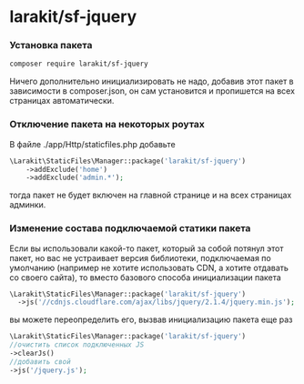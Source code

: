 # larakit/sf-jquery

### Установка пакета 
~~~bash
composer require larakit/sf-jquery
~~~
Ничего дополнительно инициализировать не надо, добавив этот пакет в зависимости в composer.json, он сам установится и пропишется на всех страницах автоматически.

### Отключение пакета на некоторых роутах
В файле  ./app/Http/staticfiles.php добавьте
~~~php
\Larakit\StaticFiles\Manager::package('larakit/sf-jquery')
    ->addExclude('home')
    ->addExclude('admin.*');
~~~    
тогда пакет не будет включен на главной странице и на всех страницах админки.

### Изменение состава подключаемой статики пакета
Если вы использовали какой-то пакет, который за собой потянул этот пакет, но вас не устраивает версия библиотеки, подключаемая по умолчанию (например не хотите использовать CDN, а хотите отдавать со своего сайта), то вместо базового способа инициализации пакета
~~~php
\Larakit\StaticFiles\Manager::package('larakit/sf-jquery')
  ->js('//cdnjs.cloudflare.com/ajax/libs/jquery/2.1.4/jquery.min.js');
  ~~~
  вы можете переопределить его, вызвав инициализацию пакета еще раз
  ~~~php
\Larakit\StaticFiles\Manager::package('larakit/sf-jquery')
  //очистить список подключенных JS
  ->clearJs()
  //добавить свой
  ->js('/jquery.js');
  ~~~
